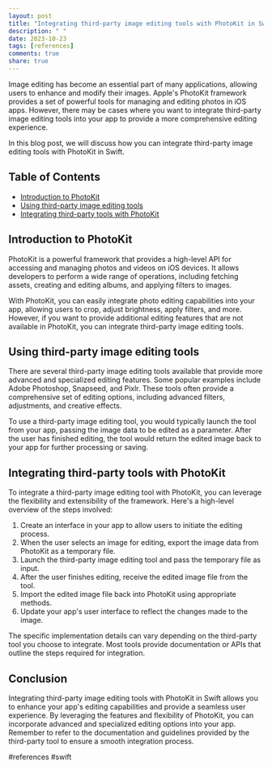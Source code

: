 ```yaml
---
layout: post
title: "Integrating third-party image editing tools with PhotoKit in Swift"
description: " "
date: 2023-10-23
tags: [references]
comments: true
share: true
---
```


Image editing has become an essential part of many applications, allowing users to enhance and modify their images. Apple's PhotoKit framework provides a set of powerful tools for managing and editing photos in iOS apps. However, there may be cases where you want to integrate third-party image editing tools into your app to provide a more comprehensive editing experience. 

In this blog post, we will discuss how you can integrate third-party image editing tools with PhotoKit in Swift. 

## Table of Contents
- [Introduction to PhotoKit](#introduction-to-photokit)
- [Using third-party image editing tools](#using-third-party-image-editing-tools)
- [Integrating third-party tools with PhotoKit](#integrating-third-party-tools-with-photokit)

## Introduction to PhotoKit

PhotoKit is a powerful framework that provides a high-level API for accessing and managing photos and videos on iOS devices. It allows developers to perform a wide range of operations, including fetching assets, creating and editing albums, and applying filters to images. 

With PhotoKit, you can easily integrate photo editing capabilities into your app, allowing users to crop, adjust brightness, apply filters, and more. However, if you want to provide additional editing features that are not available in PhotoKit, you can integrate third-party image editing tools.

## Using third-party image editing tools

There are several third-party image editing tools available that provide more advanced and specialized editing features. Some popular examples include Adobe Photoshop, Snapseed, and Pixlr. These tools often provide a comprehensive set of editing options, including advanced filters, adjustments, and creative effects.

To use a third-party image editing tool, you would typically launch the tool from your app, passing the image data to be edited as a parameter. After the user has finished editing, the tool would return the edited image back to your app for further processing or saving.

## Integrating third-party tools with PhotoKit

To integrate a third-party image editing tool with PhotoKit, you can leverage the flexibility and extensibility of the framework. Here's a high-level overview of the steps involved:

1. Create an interface in your app to allow users to initiate the editing process.
2. When the user selects an image for editing, export the image data from PhotoKit as a temporary file.
3. Launch the third-party image editing tool and pass the temporary file as input.
4. After the user finishes editing, receive the edited image file from the tool.
5. Import the edited image file back into PhotoKit using appropriate methods.
6. Update your app's user interface to reflect the changes made to the image.

The specific implementation details can vary depending on the third-party tool you choose to integrate. Most tools provide documentation or APIs that outline the steps required for integration.

## Conclusion

Integrating third-party image editing tools with PhotoKit in Swift allows you to enhance your app's editing capabilities and provide a seamless user experience. By leveraging the features and flexibility of PhotoKit, you can incorporate advanced and specialized editing options into your app. Remember to refer to the documentation and guidelines provided by the third-party tool to ensure a smooth integration process.

#references #swift